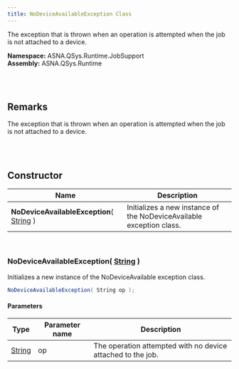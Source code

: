 ```yaml
---
title: NoDeviceAvailableException Class
---
```


The exception that is thrown when an operation is attempted when the job is not attached to a device.

**Namespace:** ASNA.QSys.Runtime.JobSupport <br/>
**Assembly:** ASNA.QSys.Runtime

<br>
<br>

## Remarks

The exception that is thrown when an operation is attempted when the job is not attached to a device.

[//]: # ($$TODO: Complete the Remarks section.)

<br>
<br>

## Constructor

| Name |  Description 
| --- | --- 
| **NoDeviceAvailableException**( [String](https://docs.microsoft.com/en-us/dotnet/api/system.string) ) | Initializes a new instance of the NoDeviceAvailable exception class.

<br>

### NoDeviceAvailableException( [String](https://docs.microsoft.com/en-us/dotnet/api/system.string) )

Initializes a new instance of the NoDeviceAvailable exception class.

```cs
NoDeviceAvailableException( String op );
```

#### Parameters

| Type | Parameter name | Description
| --- | --- | ---
| [String](https://docs.microsoft.com/en-us/dotnet/api/system.string) | op | The operation attempted with no device attached to the job. 

<br>


<br>
<br>

